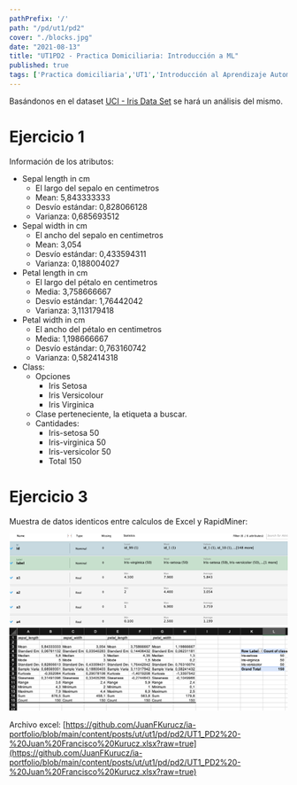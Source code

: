```yaml
---
pathPrefix: '/'
path: "/pd/ut1/pd2"
cover: "./blocks.jpg"
date: "2021-08-13"
title: "UT1PD2 - Practica Domiciliaria: Introducción a ML"
published: true
tags: ['Practica domiciliaria','UT1','Introducción al Aprendizaje Automático']
---
```


Basándonos en el dataset [UCI - Iris Data Set](https://archive.ics.uci.edu/ml/datasets/Iris) se hará un análisis del mismo.

# Ejercicio 1

Información de los atributos:
- Sepal length in cm
    - El largo del sepalo en centimetros
    - Mean: 5,843333333
    - Desvío estándar: 0,828066128
    - Varianza: 0,685693512
- Sepal width in cm
    - El ancho del sepalo en centimetros
    - Mean: 3,054
    - Desvío estándar: 0,433594311
    - Varianza: 0,188004027
- Petal length in cm
    - El largo del pétalo en centimetros
    - Media: 3,758666667
    - Desvío estándar: 1,76442042
    - Varianza: 3,113179418
- Petal width in cm
    - El ancho del pétalo en centimetros
    - Media: 1,198666667
    - Desvío estándar: 0,763160742
    - Varianza: 0,582414318
- Class: 
    - Opciones
        - Iris Setosa
        - Iris Versicolour
        - Iris Virginica
    - Clase perteneciente, la etiqueta a buscar.
    - Cantidades:
        - Iris-setosa	50
        - Iris-virginica	50
        - Iris-versicolor	50
        - Total	150

# Ejercicio 3

Muestra de datos identicos entre calculos de Excel y RapidMiner:

![RapidMiner](https://raw.githubusercontent.com/JuanFKurucz/ia-portfolio/main/content/posts/ut/ut1/pd/pd2/rapidminer.png)
![Excel](https://raw.githubusercontent.com/JuanFKurucz/ia-portfolio/main/content/posts/ut/ut1/pd/pd2/excel.png)

Archivo excel: [https://github.com/JuanFKurucz/ia-portfolio/blob/main/content/posts/ut/ut1/pd/pd2/UT1_PD2%20-%20Juan%20Francisco%20Kurucz.xlsx?raw=true](https://github.com/JuanFKurucz/ia-portfolio/blob/main/content/posts/ut/ut1/pd/pd2/UT1_PD2%20-%20Juan%20Francisco%20Kurucz.xlsx?raw=true)